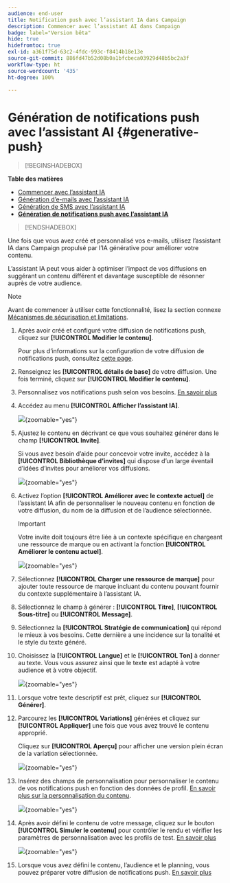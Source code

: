 ```yaml
---
audience: end-user
title: Notification push avec l’assistant IA dans Campaign
description: Commencer avec l’assistant AI dans Campaign
badge: label="Version bêta"
hide: true
hidefromtoc: true
exl-id: a361f75d-63c2-4fdc-993c-f8414b18e13e
source-git-commit: 886fd47b52d08b0a1bfcbeca03929d48b5bc2a3f
workflow-type: ht
source-wordcount: '435'
ht-degree: 100%

---
```


# Génération de notifications push avec l’assistant AI {#generative-push}

>[!BEGINSHADEBOX]

**Table des matières**

* [Commencer avec l’assistant IA](generative-gs.md)
* [Génération d’e-mails avec l’assistant IA](generative-content.md)
* [Génération de SMS avec l’assistant IA](generative-sms.md)
* **[Génération de notifications push avec l’assistant IA](generative-push.md)**

>[!ENDSHADEBOX]

Une fois que vous avez créé et personnalisé vos e-mails, utilisez l’assistant IA dans Campaign propulsé par l’IA générative pour améliorer votre contenu.

L’assistant IA peut vous aider à optimiser l’impact de vos diffusions en suggérant un contenu différent et davantage susceptible de résonner auprès de votre audience.

>[!NOTE]
>
>Avant de commencer à utiliser cette fonctionnalité, lisez la section connexe [Mécanismes de sécurisation et limitations](generative-gs.md#guardrails-and-limitations).

1. Après avoir créé et configuré votre diffusion de notifications push, cliquez sur **[!UICONTROL Modifier le contenu]**.

   Pour plus d’informations sur la configuration de votre diffusion de notifications push, consultez [cette page](../push/create-push.md).

1. Renseignez les **[!UICONTROL détails de base]** de votre diffusion. Une fois terminé, cliquez sur **[!UICONTROL Modifier le contenu]**.

1. Personnalisez vos notifications push selon vos besoins. [En savoir plus](../push/content-push.md)

1. Accédez au menu **[!UICONTROL Afficher l’assistant IA]**.

   ![](assets/push-genai-1.png){zoomable=&quot;yes&quot;}

1. Ajustez le contenu en décrivant ce que vous souhaitez générer dans le champ **[!UICONTROL Invite]**.

   Si vous avez besoin d’aide pour concevoir votre invite, accédez à la **[!UICONTROL Bibliothèque d’invites]** qui dispose d’un large éventail d’idées d’invites pour améliorer vos diffusions.

   ![](assets/push-genai-2.png){zoomable=&quot;yes&quot;}

1. Activez l’option **[!UICONTROL Améliorer avec le contexte actuel]** de l’assistant IA afin de personnaliser le nouveau contenu en fonction de votre diffusion, du nom de la diffusion et de l’audience sélectionnée.

   >[!IMPORTANT]
   >
   > Votre invite doit toujours être liée à un contexte spécifique en chargeant une ressource de marque ou en activant la fonction **[!UICONTROL Améliorer le contenu actuel]**.

   ![](assets/push-genai-3.png){zoomable=&quot;yes&quot;}

1. Sélectionnez **[!UICONTROL Charger une ressource de marque]** pour ajouter toute ressource de marque incluant du contenu pouvant fournir du contexte supplémentaire à l’assistant IA.

1. Sélectionnez le champ à générer : **[!UICONTROL Titre]**, **[!UICONTROL Sous-titre]** ou **[!UICONTROL Message]**.

1. Sélectionnez la **[!UICONTROL Stratégie de communication]** qui répond le mieux à vos besoins. Cette dernière a une incidence sur la tonalité et le style du texte généré.

1. Choisissez la **[!UICONTROL Langue]** et le **[!UICONTROL Ton]** à donner au texte. Vous vous assurez ainsi que le texte est adapté à votre audience et à votre objectif.

   ![](assets/push-genai-4.png){zoomable=&quot;yes&quot;}

1. Lorsque votre texte descriptif est prêt, cliquez sur **[!UICONTROL Générer]**.

1. Parcourez les **[!UICONTROL Variations]** générées et cliquez sur **[!UICONTROL Appliquer]** une fois que vous avez trouvé le contenu approprié.

   Cliquez sur **[!UICONTROL Aperçu]** pour afficher une version plein écran de la variation sélectionnée.

   ![](assets/push-genai-5.png){zoomable=&quot;yes&quot;}

1. Insérez des champs de personnalisation pour personnaliser le contenu de vos notifications push en fonction des données de profil. [En savoir plus sur la personnalisation du contenu](../personalization/personalize.md).

   ![](assets/push-genai-6.png){zoomable=&quot;yes&quot;}

1. Après avoir défini le contenu de votre message, cliquez sur le bouton **[!UICONTROL Simuler le contenu]** pour contrôler le rendu et vérifier les paramètres de personnalisation avec les profils de test. [En savoir plus](../preview-test/preview-content.md)

   ![](assets/push-genai-7.png){zoomable=&quot;yes&quot;}

1. Lorsque vous avez défini le contenu, l’audience et le planning, vous pouvez préparer votre diffusion de notifications push. [En savoir plus](../monitor/prepare-send.md)
